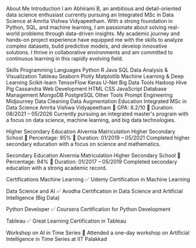 About Me
Introduction
I am Abhirami B, an ambitious and detail-oriented data science enthusiast currently pursuing an Integrated MSc in Data Science at Amrita Vishwa Vidyapeetham. With a strong foundation in Python, SQL, and machine learning, I am passionate about solving real-world problems through data-driven insights. My academic journey and hands-on project experience have equipped me with the skills to analyze complex datasets, build predictive models, and develop innovative solutions. I thrive in collaborative environments and am committed to continuous learning in this rapidly evolving field.

Skills
Programming Languages
Python
R
Java
SQL
Data Analysis & Visualization
Tableau
Seaborn
Plotly
Matplotlib
Machine Learning & Deep Learning
Scikit-learn
TensorFlow
Keras
U-Net
Big Data Tools
Hadoop
Hive
Pig
Cassandra
Web Development
HTML
CSS
JavaScript
Database Management
MongoDB
PostgreSQL
Other Tools
Prompt Engineering
Midjourney
Data Cleaning
Data Augmentation
Education
Integrated MSc in Data Science
Amrita Vishwa Vidyapeetham
📌 GPA: 8.2/10
📅 Duration: 08/2021 – 05/2026
Currently pursuing an integrated master's program with a focus on data science, machine learning, and big data technologies.

Higher Secondary Education
Alvernia Matriculation Higher Secondary School
📌 Percentage: 95%
📅 Duration: 01/2019 – 05/2021
Completed higher secondary education with a focus on science and mathematics.

Secondary Education
Alvernia Matriculation Higher Secondary School
📌 Percentage: 94%
📅 Duration: 01/2017 – 05/2019
Completed secondary education with a strong academic record.

Certifications
Machine Learning
✅ Udemy Certification in Machine Learning

Data Science and AI
✅ Avodha Certification in Data Science and Artificial Intelligence (Big Data)

Python Developer
✅ Coursera Certification for Python Development

Tableau
✅ Great Learning Certification in Tableau

Workshop on AI in Time Series
📍 Attended a one-day workshop on Artificial Intelligence in Time Series at IIT Palakkad
